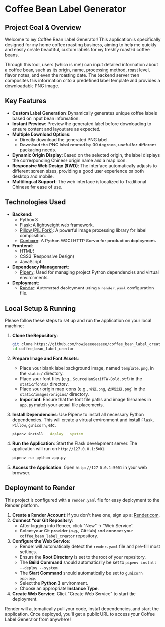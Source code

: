 # Coffee Bean Label Generator

## Project Goal & Overview

Welcome to my Coffee Bean Label Generator! This application is specifically designed for my home coffee roasting business, aiming to help me quickly and easily create beautiful, custom labels for my freshly roasted coffee beans.

Through this tool, users (which is me!) can input detailed information about a coffee bean, such as its origin, name, processing method, roast level, flavor notes, and even the roasting date. The backend server then composites this information onto a predefined label template and provides a downloadable PNG image.

## Key Features

*   **Custom Label Generation**: Dynamically generates unique coffee labels based on input bean information.
*   **Instant Preview**: Preview the generated label before downloading to ensure content and layout are as expected.
*   **Multiple Download Options**:
    *   Directly download the generated PNG label.
    *   Download the PNG label rotated by 90 degrees, useful for different packaging needs.
*   **Dynamic Origin Display**: Based on the selected origin, the label displays the corresponding Chinese origin name and a map icon.
*   **Responsive Web Design (RWD)**: The interface automatically adjusts to different screen sizes, providing a good user experience on both desktop and mobile.
*   **Multilingual Support**: The web interface is localized to Traditional Chinese for ease of use.

## Technologies Used

*   **Backend**:
    *   Python 3
    *   [Flask](https://flask.palletsprojects.com/): A lightweight web framework.
    *   [Pillow (PIL Fork)](https://python-pillow.org/): A powerful image processing library for label composition.
    *   [Gunicorn](https://gunicorn.org/): A Python WSGI HTTP Server for production deployment.
*   **Frontend**:
    *   HTML5
    *   CSS3 (Responsive Design)
    *   JavaScript
*   **Dependency Management**:
    *   [Pipenv](https://pipenv.pypa.io/en/latest/): Used for managing project Python dependencies and virtual environments.
*   **Deployment**:
    *   [Render](https://render.com/): Automated deployment using a `render.yaml` configuration file.

## Local Setup & Running

Please follow these steps to set up and run the application on your local machine:

1.  **Clone the Repository**:
    ```bash
    git clone https://github.com/howieeeeeeeeee/coffee_bean_label_creator.git
    cd coffee_bean_label_creator
    ```

2.  **Prepare Image and Font Assets**:
    *   Place your blank label background image, named `template.png`, in the `static/` directory.
    *   Place your font files (e.g., `SourceHanSerifTW-Bold.otf`) in the `static/fonts/` directory.
    *   Place your origin map icons (e.g., `肯亞.png`, `衣索比亞.png`) in the `static/images/origins/` directory.
    *   **Important**: Ensure that the font file paths and image filenames in `app.py` match your actual file placements.

3.  **Install Dependencies**:
    Use Pipenv to install all necessary Python dependencies. This will create a virtual environment and install `Flask`, `Pillow`, `gunicorn`, etc.
    ```bash
    pipenv install --deploy --system
    ```

4.  **Run the Application**:
    Start the Flask development server. The application will run on `http://127.0.0.1:5001`.
    ```bash
    pipenv run python app.py
    ```

5.  **Access the Application**:
    Open `http://127.0.0.1:5001` in your web browser.

## Deployment to Render

This project is configured with a `render.yaml` file for easy deployment to the Render platform.

1.  **Create a Render Account**: If you don't have one, sign up at [Render.com](https://render.com/).
2.  **Connect Your Git Repository**:
    *   After logging into Render, click "New" -> "Web Service".
    *   Select your Git provider (e.g., GitHub) and connect your `coffee_bean_label_creator` repository.
3.  **Configure the Web Service**:
    *   Render will automatically detect the `render.yaml` file and pre-fill most settings.
    *   Ensure the **Root Directory** is set to the root of your repository.
    *   The **Build Command** should automatically be set to `pipenv install --deploy --system`.
    *   The **Start Command** should automatically be set to `gunicorn app:app`.
    *   Select the **Python 3** environment.
    *   Choose an appropriate **Instance Type**.
4.  **Create Web Service**: Click "Create Web Service" to start the deployment.

Render will automatically pull your code, install dependencies, and start the application. Once deployed, you'll get a public URL to access your Coffee Label Generator from anywhere!